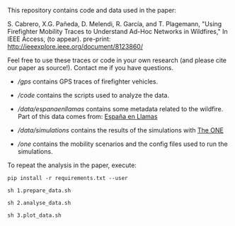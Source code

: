 This repository contains code and data used in the paper:

S. Cabrero, X.G. Pañeda, D. Melendi, R. García, and T. Plagemann, "Using Firefighter Mobility Traces to Understand Ad-Hoc Networks in Wildfires," In IEEE Access, (to appear). pre-print: http://ieeexplore.ieee.org/document/8123860/

Feel free to use these traces or code in your own research (and please cite our paper as source!). Contact me if you have questions.

- */gps* contains GPS traces of firefighter vehicles.

- */code* contains the scripts used to analyze the data.

- */data/espanaenllamas* contains some metadata related to the wildfire. Part of this data comes from: [España en Llamas]( https://github.com/jjelosua/espanaenllamas.es-obsolete/)

- */data/simulations* contains the results of the simulations with [The ONE](https://github.com/akeranen/the-one)  

- */one* contains the mobility scenarios and the config files used to run the simulations.

To repeat the analysis in the paper, execute:

`pip install -r requirements.txt --user`

`sh 1.prepare_data.sh`

`sh 2.analyse_data.sh`

`sh 3.plot_data.sh`
